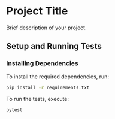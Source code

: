 # Project Title

Brief description of your project.

## Setup and Running Tests

### Installing Dependencies

To install the required dependencies, run:

```bash
pip install -r requirements.txt
```

To run the tests, execute:

```bash
pytest
```
